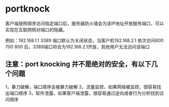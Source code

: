 # portknock
 客户端按照顺序访问指定端口后，服务器防火墙会为该IP地址开放服务端口，可以实现在互联网侧对端口的隐藏。
 
 例如：192.168.1.1 3389 端口默认为关闭状态，当客户机192.168.2.1 依次访问600 700 800 后，3389端口将会为192.168.2.1开放，其他用户无法访问该端口

 ## 注意：port knocking 并不是绝对的安全，有以下几个问题
 1，暴力破解，端口顺序会被暴力破解
 2，流量监控，如果网络被监控，很容易找出端口顺序
 3，软件泄露，如果客户端泄露，很容易通过逆向或者行为分析找到访问顺序
